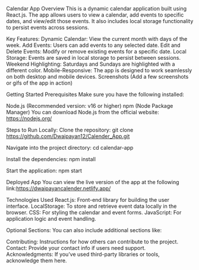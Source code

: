 Calendar App
Overview
This is a dynamic calendar application built using React.js. The app allows users to view a calendar, add events to specific dates, and view/edit those events. It also includes local storage functionality to persist events across sessions.

Key Features:
Dynamic Calendar: View the current month with days of the week.
Add Events: Users can add events to any selected date.
Edit and Delete Events: Modify or remove existing events for a specific date.
Local Storage: Events are saved in local storage to persist between sessions.
Weekend Highlighting: Saturdays and Sundays are highlighted with a different color.
Mobile-Responsive: The app is designed to work seamlessly on both desktop and mobile devices.
Screenshots
(Add a few screenshots or gifs of the app in action)

Getting Started
Prerequisites
Make sure you have the following installed:

Node.js (Recommended version: v16 or higher)
npm (Node Package Manager)
You can download Node.js from the official website: https://nodejs.org/

Steps to Run Locally:
Clone the repository:
git clone https://github.com/Dwaipayan12/Calender_App.git


Navigate into the project directory:
cd calendar-app

Install the dependencies:
npm install

Start the application:
npm start

Deployed App
You can view the live version of the app at the following link:https://dwaipayancalender.netlify.app/


Technologies Used
React.js: Front-end library for building the user interface.
LocalStorage: To store and retrieve event data locally in the browser.
CSS: For styling the calendar and event forms.
JavaScript: For application logic and event handling.


Optional Sections:
You can also include additional sections like:

Contributing: Instructions for how others can contribute to the project.
Contact: Provide your contact info if users need support.
Acknowledgments: If you’ve used third-party libraries or tools, acknowledge them here.

